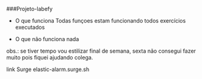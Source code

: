 ###Projeto-labefy

- O que funciona
Todas funçoes estam funcionando 
todos exercícios executados

- O que não funciona
nada

obs.: se tiver tempo vou estilizar final de semana, sexta não consegui fazer muito pois fiquei ajudando colega.


link Surge
elastic-alarm.surge.sh


